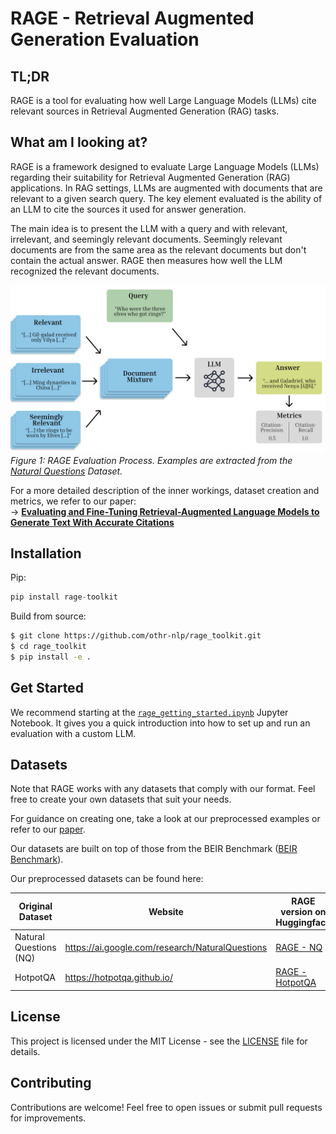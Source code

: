 # RAGE - Retrieval Augmented Generation Evaluation

## TL;DR
RAGE is a tool for evaluating how well Large Language Models (LLMs) cite relevant sources in Retrieval Augmented Generation (RAG) tasks.

## What am I looking at?

RAGE is a framework designed to evaluate Large Language Models (LLMs) regarding their suitability for Retrieval Augmented Generation (RAG) applications.
In RAG settings, LLMs are augmented with documents that are relevant to a given search query.
The key element evaluated is the ability of an LLM to cite the sources it used for answer generation.

The main idea is to present the LLM with a query and with relevant, irrelevant, and seemingly relevant documents. 
Seemingly relevant documents are from the same area as the relevant documents but don't contain the actual answer.
RAGE then measures how well the LLM recognized the relevant documents.

![Rage Evaluation Process](docs/rage_evaluation_process.svg)
*Figure 1: RAGE Evaluation Process. Examples are extracted from the [Natural Questions](https://ai.google.com/research/NaturalQuestions) Dataset.*

For a more detailed description of the inner workings, dataset creation and metrics, we refer to our paper:<br>
→ [**Evaluating and Fine-Tuning Retrieval-Augmented Language Models to Generate Text With Accurate Citations**](https://aclanthology.org/2024.konvens-main.6)

## Installation

Pip:
```python
pip install rage-toolkit
```

Build from source:

```bash
$ git clone https://github.com/othr-nlp/rage_toolkit.git
$ cd rage_toolkit
$ pip install -e .
```

## Get Started

We recommend starting at the [`rage_getting_started.ipynb`](rage_getting_started.ipynb) Jupyter Notebook. 
It gives you a quick introduction into how to set up and run an evaluation with a custom LLM.

## Datasets

Note that RAGE works with any datasets that comply with our format. Feel free to create your own datasets that suit your needs.

For guidance on creating one, take a look at our preprocessed examples or refer to our [paper](https://aclanthology.org/2024.konvens-main.6).

Our datasets are built on top of those from the BEIR Benchmark ([BEIR Benchmark](https://doi.org/10.48550/arXiv.2104.08663)).

Our preprocessed datasets can be found here:

| Original Dataset       | Website     | RAGE version on Huggingface                                               |
|------------------------|-------------|---------------------------------------------------------------------------|
| Natural Questions (NQ) | https://ai.google.com/research/NaturalQuestions | [RAGE - NQ](https://huggingface.co/datasets/othr-nlp/rage_nq)             |
| HotpotQA               | https://hotpotqa.github.io/ | [RAGE - HotpotQA](https://huggingface.co/datasets/othr-nlp/rage_hotpotqa) |
## License

This project is licensed under the MIT License - see the [LICENSE](./LICENSE) file for details.

## Contributing

Contributions are welcome! Feel free to open issues or submit pull requests for improvements.
